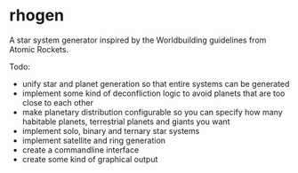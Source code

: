 # rhogen
A star system generator inspired by the Worldbuilding guidelines from Atomic Rockets.

Todo:

- unify star and planet generation so that entire systems can be generated
- implement some kind of deconfliction logic to avoid planets that are too close to each other
- make planetary distribution configurable so you can specify how many habitable planets, terrestrial planets and giants you want
- implement solo, binary and ternary star systems
- implement satellite and ring generation
- create a commandline interface
- create some kind of graphical output

